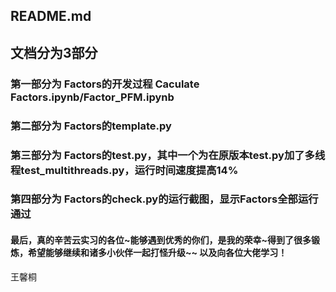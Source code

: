 ## README.md

## 文档分为3部分

### 第一部分为 Factors的开发过程 Caculate Factors.ipynb/Factor_PFM.ipynb
### 第二部分为 Factors的template.py
### 第三部分为 Factors的test.py，其中一个为在原版本test.py加了多线程test_multithreads.py，运行时间速度提高14%
### 第四部分为 Factors的check.py的运行截图，显示Factors全部运行通过

#### 最后，真的辛苦云实习的各位~能够遇到优秀的你们，是我的荣幸~得到了很多锻炼，希望能够继续和诸多小伙伴一起打怪升级~~ 以及向各位大佬学习！

王馨桐
